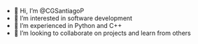 - 👋 Hi, I’m @CGSantiagoP
- 👀 I’m interested in software development
- 🌱 I’m experienced in Python and C++
- 💞️ I’m looking to collaborate on projects and learn from others

<!---
CGSantiagoP/CGSantiagoP is a ✨ special ✨ repository because its `README.md` (this file) appears on your GitHub profile.
You can click the Preview link to take a look at your changes.
--->
